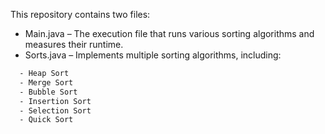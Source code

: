 This repository contains two files:

- Main.java – The execution file that runs various sorting algorithms and measures their runtime.
- Sorts.java – Implements multiple sorting algorithms, including:
```bash
  - Heap Sort
  - Merge Sort
  - Bubble Sort
  - Insertion Sort
  - Selection Sort
  - Quick Sort
